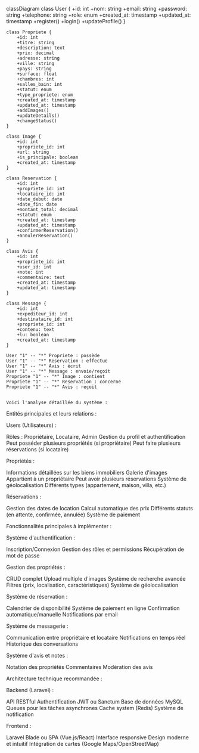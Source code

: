 classDiagram
    class User {
        +id: int
        +nom: string
        +email: string
        +password: string
        +telephone: string
        +role: enum
        +created_at: timestamp
        +updated_at: timestamp
        +register()
        +login()
        +updateProfile()
    }

    class Propriete {
        +id: int
        +titre: string
        +description: text
        +prix: decimal
        +adresse: string
        +ville: string
        +pays: string
        +surface: float
        +chambres: int
        +salles_bain: int
        +statut: enum
        +type_propriete: enum
        +created_at: timestamp
        +updated_at: timestamp
        +addImages()
        +updateDetails()
        +changeStatus()
    }

    class Image {
        +id: int
        +propriete_id: int
        +url: string
        +is_principale: boolean
        +created_at: timestamp
    }

    class Reservation {
        +id: int
        +propriete_id: int
        +locataire_id: int
        +date_debut: date
        +date_fin: date
        +montant_total: decimal
        +statut: enum
        +created_at: timestamp
        +updated_at: timestamp
        +confirmerReservation()
        +annulerReservation()
    }

    class Avis {
        +id: int
        +propriete_id: int
        +user_id: int
        +note: int
        +commentaire: text
        +created_at: timestamp
        +updated_at: timestamp
    }

    class Message {
        +id: int
        +expediteur_id: int
        +destinataire_id: int
        +propriete_id: int
        +contenu: text
        +lu: boolean
        +created_at: timestamp
    }

    User "1" -- "*" Propriete : possède
    User "1" -- "*" Reservation : effectue
    User "1" -- "*" Avis : écrit
    User "1" -- "*" Message : envoie/reçoit
    Propriete "1" -- "*" Image : contient
    Propriete "1" -- "*" Reservation : concerne
    Propriete "1" -- "*" Avis : reçoit


    Voici l'analyse détaillée du système :

Entités principales et leurs relations :


Users (Utilisateurs) :

Rôles : Propriétaire, Locataire, Admin
Gestion du profil et authentification
Peut posséder plusieurs propriétés (si propriétaire)
Peut faire plusieurs réservations (si locataire)


Propriétés :

Informations détaillées sur les biens immobiliers
Galerie d'images
Appartient à un propriétaire
Peut avoir plusieurs réservations
Système de géolocalisation
Différents types (appartement, maison, villa, etc.)


Réservations :

Gestion des dates de location
Calcul automatique des prix
Différents statuts (en attente, confirmée, annulée)
Système de paiement




Fonctionnalités principales à implémenter :


Système d'authentification :

Inscription/Connexion
Gestion des rôles et permissions
Récupération de mot de passe


Gestion des propriétés :

CRUD complet
Upload multiple d'images
Système de recherche avancée
Filtres (prix, localisation, caractéristiques)
Système de géolocalisation


Système de réservation :

Calendrier de disponibilité
Système de paiement en ligne
Confirmation automatique/manuelle
Notifications par email


Système de messagerie :

Communication entre propriétaire et locataire
Notifications en temps réel
Historique des conversations


Système d'avis et notes :

Notation des propriétés
Commentaires
Modération des avis

Architecture technique recommandée :

Backend (Laravel) :

API RESTful
Authentification JWT ou Sanctum
Base de données MySQL
Queues pour les tâches asynchrones
Cache system (Redis)
Système de notification

Frontend :

Laravel Blade ou SPA (Vue.js/React)
Interface responsive
Design moderne et intuitif
Intégration de cartes (Google Maps/OpenStreetMap)